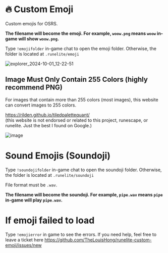 # 🔥 Custom Emoji
Custom emojis for OSRS. 

**The filename will become the emoji. For example, `woow.png` means `woow` in-game will show `woow.png`.**

Type `!emojifolder` in-game chat to open the emoji folder. Otherwise, the folder is located at `.runelite/emoji`

![explorer_2024-10-01_12-22-51](https://github.com/user-attachments/assets/6c35eb1f-0621-41d3-9f02-40e59343a6a7)

## Image Must Only Contain 255 Colors (highly recommend PNG)
For images that contain more than 255 colors (most images), this website can convert images to 255 colors.

https://rilden.github.io/tiledpalettequant/<br>
(this website is not endorsed or related to this project, runescape, or runelite. Just the best I found on Google.)

![image](https://github.com/user-attachments/assets/234e2c82-faee-40c3-982b-8d27f64a466f)

# Sound Emojis (Soundoji)

Type `!soundojifolder` in-game chat to open the soundoji folder. Otherwise, the folder is located at `.runelite/soundoji`

File format must be `.wav`. 

**The filename will become the soundoji. For example, `pipe.wav` means `pipe` in-game will play `pipe.wav`.**

# If emoji failed to load
Type `!emojierror` in game to see the errors. If you need help, feel free to leave a ticket here https://github.com/TheLouisHong/runelite-custom-emoji/issues/new
